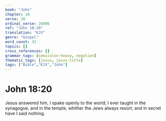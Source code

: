 ```yaml
---
book: "John"
chapter: 18
verse: 20
ordinal_verse: 26806
ref: "John 18:20"
translation: "KJV"
genre: "Gospel"
word_count: 31
topics: []
cross_references: []
grammar_tags: [semicolon-heavy, negation]
thematic_tags: [jesus, jesus-title]
tags: ["Bible","KJV","John"]
---
```


# John 18:20

Jesus answered him, I spake openly to the world; I ever taught in the synagogue, and in the temple, whither the Jews always resort; and in secret have I said nothing.
